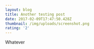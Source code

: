 ```yaml
---
layout: blog
title: Another testing post
date: 2017-02-09T17:47:50.428Z
thumbnail: /img/uploads/screenshot.png
rating: '2'
---
```


Whatever